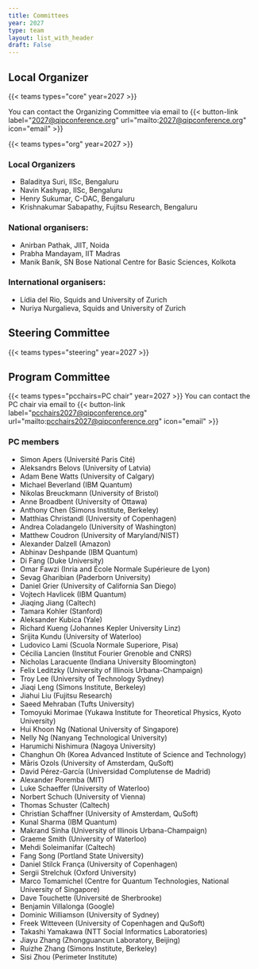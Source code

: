 ```yaml
---
title: Committees
year: 2027
type: team
layout: list_with_header
draft: False
---
```


<!-- We have to include the section titles here, rather than generating them in the teams shortcode, because otherwise the .TableOfContent is incorrect. -->

## Local Organizer
{{< teams types="core" year=2027 >}}

You can contact the Organizing Committee via email to {{< button-link label="2027@qipconference.org" url="mailto:2027@qipconference.org" icon="email" >}}

{{< teams types="org" year=2027 >}}

### Local Organizers
* Baladitya Suri, IISc, Bengaluru
* Navin Kashyap, IISc, Bengaluru
* Henry Sukumar, C-DAC, Bengaluru
* Krishnakumar Sabapathy, Fujitsu Research, Bengaluru

### National organisers:
* Anirban Pathak, JIIT, Noida
* Prabha Mandayam, IIT Madras
* Manik Banik, SN Bose National Centre for Basic Sciences, Kolkota

### International organisers:
* Lídia del Rio, Squids and University of Zurich
* Nuriya Nurgalieva, Squids and University of Zurich

## Steering Committee
{{< teams types="steering" year=2027 >}}

## Program Committee
{{< teams types="pcchairs=PC chair" year=2027 >}}
You can contact the PC chair via email to {{< button-link label="pcchairs2027@qipconference.org" url="mailto:pcchairs2027@qipconference.org" icon="email" >}}<br>

### PC members
* Simon Apers (Université Paris Cité)
* Aleksandrs Belovs (University of Latvia)
* Adam Bene Watts (University of Calgary)
* Michael Beverland (IBM Quantum)
* Nikolas Breuckmann (University of Bristol)
* Anne Broadbent (University of Ottawa)
* Anthony Chen (Simons Institute, Berkeley)
* Matthias Christandl (University of Copenhagen)
* Andrea Coladangelo (University of Washington)
* Matthew Coudron (University of Maryland/NIST)
* Alexander Dalzell (Amazon)
* Abhinav Deshpande (IBM Quantum)
* Di Fang (Duke University)
* Omar Fawzi (Inria and École Normale Supérieure de Lyon)
* Sevag Gharibian (Paderborn University)
* Daniel Grier (University of California San Diego)
* Vojtech Havlicek (IBM Quantum)
* Jiaqing Jiang (Caltech)
* Tamara Kohler (Stanford)
* Aleksander Kubica (Yale)
* Richard Kueng (Johannes Kepler University Linz)
* Srijita Kundu (University of Waterloo)
* Ludovico Lami (Scuola Normale Superiore, Pisa)
* Cécilia Lancien (Institut Fourier Grenoble and CNRS)
* Nicholas Laracuente (Indiana University Bloomington)
* Felix Leditzky (University of Illinois Urbana-Champaign)
* Troy Lee (University of Technology Sydney)
* Jiaqi Leng (Simons Institute, Berkeley)
* Jiahui Liu (Fujitsu Research)
* Saeed Mehraban (Tufts University)
* Tomoyuki Morimae (Yukawa Institute for Theoretical Physics, Kyoto University)
* Hui Khoon Ng (National University of Singapore)
* Nelly Ng (Nanyang Technological University)
* Harumichi Nishimura (Nagoya University)
* Changhun Oh (Korea Advanced Institute of Science and Technology)
* Māris Ozols (University of Amsterdam, QuSoft)
* David Pérez-García (Universidad Complutense de Madrid)
* Alexander Poremba (MIT)
* Luke Schaeffer (University of Waterloo)
* Norbert Schuch (University of Vienna)
* Thomas Schuster (Caltech)
* Christian Schaffner (University of Amsterdam, QuSoft)
* Kunal Sharma (IBM Quantum)
* Makrand Sinha (University of Illinois Urbana-Champaign)
* Graeme Smith (University of Waterloo)
* Mehdi Soleimanifar (Caltech)
* Fang Song (Portland State University)
* Daniel Stilck França (University of Copenhagen)
* Sergii Strelchuk (Oxford University)
* Marco Tomamichel (Centre for Quantum Technologies, National University of Singapore)
* Dave Touchette (Université de Sherbrooke)
* Benjamin Villalonga (Google)
* Dominic Williamson (University of Sydney)
* Freek Witteveen (University of Copenhagen and QuSoft)
* Takashi Yamakawa (NTT Social Informatics Laboratories)
* Jiayu Zhang (Zhongguancun Laboratory, Beijing)
* Ruizhe Zhang (Simons Institute, Berkeley)
* Sisi Zhou (Perimeter Institute)